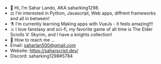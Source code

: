 - 🎃 Hi, I’m Sahar Lando, AKA saharking1298.
- ⚖️ I’m interested in Python, Javascript, Web apps, diffrent frameworks and all in between!
- ⚗️ I’m currently learning Making apps with VueJs - it feels amazing!!!
- ⚔️ I love fanstasy and sci-fi, my favorite game of all time is The Elder Scrolls V: Skyrim, and I have a knights collection!
- 🔮 How to reach me ...
- Email: saharlan500@gmail.com
- Website: https://saharscript.dev/
- Discord: saharking1298#5784

<!---
saharking1298/saharking1298 is a ✨ special ✨ repository because its `README.md` (this file) appears on your GitHub profile.
You can click the Preview link to take a look at your changes.
--->
